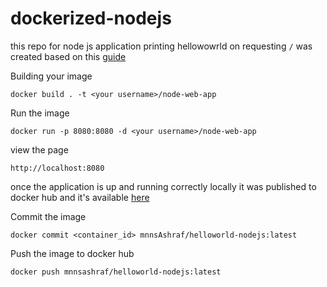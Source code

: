 # dockerized-nodejs

this repo for node js application printing hellowowrld on requesting `/`
was created based on this [guide](https://nodejs.org/en/docs/guides/nodejs-docker-webapp/)

Building your image
```cli
docker build . -t <your username>/node-web-app
```

Run the image
```cli
docker run -p 8080:8080 -d <your username>/node-web-app
```

view the page 
```cli
http://localhost:8080
```
once the application is up and running correctly locally it was published to docker hub and it's available [here](https://hub.docker.com/r/mnnsashraf/helloworld-nodejs)

Commit the image
```cli
docker commit <container_id> mnnsAshraf/helloworld-nodejs:latest
```

Push the image to docker hub
```cli
docker push mnnsashraf/helloworld-nodejs:latest
```

